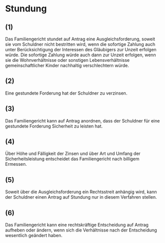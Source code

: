 # Stundung



## (1)

 Das Familiengericht stundet auf Antrag eine Ausgleichsforderung, soweit sie vom Schuldner nicht bestritten wird, wenn die sofortige Zahlung auch unter Berücksichtigung der Interessen des Gläubigers zur Unzeit erfolgen würde. Die sofortige Zahlung würde auch dann zur Unzeit erfolgen, wenn sie die Wohnverhältnisse oder sonstigen Lebensverhältnisse gemeinschaftlicher Kinder nachhaltig verschlechtern würde.

## (2)

 Eine gestundete Forderung hat der Schuldner zu verzinsen.

## (3)

 Das Familiengericht kann auf Antrag anordnen, dass der Schuldner für eine gestundete Forderung Sicherheit zu leisten hat.

## (4)

 Über Höhe und Fälligkeit der Zinsen und über Art und Umfang der Sicherheitsleistung entscheidet das Familiengericht nach billigem Ermessen.

## (5)

 Soweit über die Ausgleichsforderung ein Rechtsstreit anhängig wird, kann der Schuldner einen Antrag auf Stundung nur in diesem Verfahren stellen.

## (6)

 Das Familiengericht kann eine rechtskräftige Entscheidung auf Antrag aufheben oder ändern, wenn sich die Verhältnisse nach der Entscheidung wesentlich geändert haben. 

